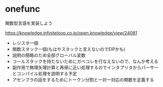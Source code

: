 # onefunc
関数型言語を実装しよう

https://knowledge.infiniteloop.co.jp/open.knowledge/view/24081

- レジスタ一個
- 関数スタック一個(もはやスタックと言えないのでEIPかも)
- 説明の簡略のため全部グローバル変数
- コールスタックを持たないためにガベコレを行なえないので、なんか考える
- 副作用で無理矢理計算と再帰に近い処理するのでインタプリタからパーサーとコンパイル処理を説明する予定
- アセンブラの話をするためにトークン分割と一対一対応の関数を定義する
